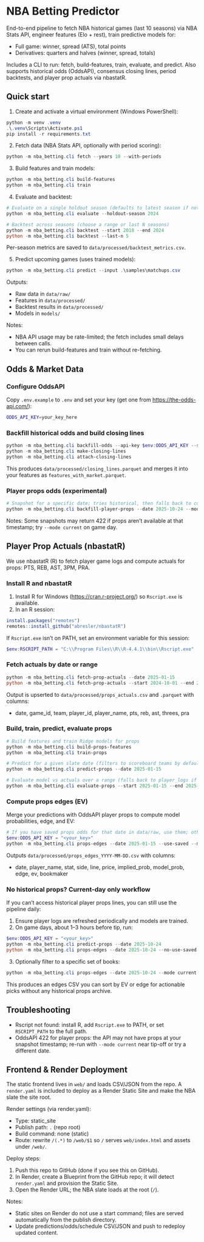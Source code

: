 # NBA Betting Predictor

End-to-end pipeline to fetch NBA historical games (last 10 seasons) via NBA Stats API, engineer features (Elo + rest), train predictive models for:
- Full game: winner, spread (ATS), total points
- Derivatives: quarters and halves (winner, spread, totals)

Includes a CLI to run: fetch, build-features, train, evaluate, and predict. Also supports historical odds (OddsAPI), consensus closing lines, period backtests, and player prop actuals via nbastatR.

## Quick start

1) Create and activate a virtual environment (Windows PowerShell):

```powershell
python -m venv .venv
.\.venv\Scripts\Activate.ps1
pip install -r requirements.txt
```

2) Fetch data (NBA Stats API, optionally with period scoring):

```powershell
python -m nba_betting.cli fetch --years 10 --with-periods
```

3) Build features and train models:

```powershell
python -m nba_betting.cli build-features
python -m nba_betting.cli train
```

4) Evaluate and backtest:

```powershell
# Evaluate on a single holdout season (defaults to latest season if not provided)
python -m nba_betting.cli evaluate --holdout-season 2024

# Backtest across seasons (choose a range or last N seasons)
python -m nba_betting.cli backtest --start 2018 --end 2024
python -m nba_betting.cli backtest --last-n 5
```

Per-season metrics are saved to `data/processed/backtest_metrics.csv`.

5) Predict upcoming games (uses trained models):

```powershell
python -m nba_betting.cli predict --input .\samples\matchups.csv
```

Outputs:
- Raw data in `data/raw/`
- Features in `data/processed/`
- Backtest results in `data/processed/`
- Models in `models/`

Notes:
- NBA API usage may be rate-limited; the fetch includes small delays between calls.
- You can rerun build-features and train without re-fetching.

## Odds & Market Data

### Configure OddsAPI

Copy `.env.example` to `.env` and set your key (get one from https://the-odds-api.com/):

```bash
ODDS_API_KEY=your_key_here
```

### Backfill historical odds and build closing lines

```powershell
python -m nba_betting.cli backfill-odds --api-key $env:ODDS_API_KEY --start 2016-10-01T00:00:00Z --end 2025-06-30T23:59:59Z --step-days 5 --markets h2h,spreads,totals
python -m nba_betting.cli make-closing-lines
python -m nba_betting.cli attach-closing-lines
```

This produces `data/processed/closing_lines.parquet` and merges it into your features as `features_with_market.parquet`.

### Player props odds (experimental)

```powershell
# Snapshot for a specific date; tries historical, then falls back to current
python -m nba_betting.cli backfill-player-props --date 2025-10-24 --mode auto
```

Notes: Some snapshots may return 422 if props aren’t available at that timestamp; try `--mode current` on game day.

## Player Prop Actuals (nbastatR)

We use nbastatR (R) to fetch player game logs and compute actuals for props: PTS, REB, AST, 3PM, PRA.

### Install R and nbastatR

1. Install R for Windows (https://cran.r-project.org/) so `Rscript.exe` is available.
2. In an R session:

```r
install.packages("remotes")
remotes::install_github("abresler/nbastatR")
```

If `Rscript.exe` isn’t on PATH, set an environment variable for this session:

```powershell
$env:RSCRIPT_PATH = "C:\\Program Files\\R\\R-4.4.1\\bin\\Rscript.exe"
```

### Fetch actuals by date or range

```powershell
python -m nba_betting.cli fetch-prop-actuals --date 2025-01-15
python -m nba_betting.cli fetch-prop-actuals --start 2024-10-01 --end 2025-06-30
```

Output is upserted to `data/processed/props_actuals.csv` and `.parquet` with columns:
- date, game_id, team, player_id, player_name, pts, reb, ast, threes, pra

### Build, train, predict, evaluate props

```powershell
# Build features and train Ridge models for props
python -m nba_betting.cli build-props-features
python -m nba_betting.cli train-props

# Predict for a given slate date (filters to scoreboard teams by default)
python -m nba_betting.cli predict-props --date 2025-01-15

# Evaluate model vs actuals over a range (falls back to player_logs if nbastatR not available)
python -m nba_betting.cli evaluate-props --start 2025-01-15 --end 2025-01-15
```

### Compute props edges (EV)

Merge your predictions with OddsAPI player props to compute model probabilities, edge, and EV:

```powershell
# If you have saved props odds for that date in data/raw, use them; otherwise set ODDS_API_KEY and it will fetch
$env:ODDS_API_KEY = "<your_key>"
python -m nba_betting.cli props-edges --date 2025-01-15 --use-saved --mode auto
```

Outputs `data/processed/props_edges_YYYY-MM-DD.csv` with columns:
- date, player_name, stat, side, line, price, implied_prob, model_prob, edge, ev, bookmaker

### No historical props? Current-day only workflow

If you can’t access historical player props lines, you can still use the pipeline daily:

1) Ensure player logs are refreshed periodically and models are trained.
2) On game days, about 1–3 hours before tip, run:

```powershell
$env:ODDS_API_KEY = "<your_key>"
python -m nba_betting.cli predict-props --date 2025-10-24
python -m nba_betting.cli props-edges --date 2025-10-24 --no-use-saved --mode current --min-edge 0.03 --min-ev 0 --top 100
```

3) Optionally filter to a specific set of books:

```powershell
python -m nba_betting.cli props-edges --date 2025-10-24 --mode current --bookmakers draftkings,fanduel,pinnacle
```

This produces an edges CSV you can sort by EV or edge for actionable picks without any historical props archive.

## Troubleshooting

- Rscript not found: install R, add `Rscript.exe` to PATH, or set `RSCRIPT_PATH` to the full path.
- OddsAPI 422 for player props: the API may not have props at your snapshot timestamp; re-run with `--mode current` near tip-off or try a different date.

## Frontend & Render Deployment

The static frontend lives in `web/` and loads CSV/JSON from the repo. A `render.yaml` is included to deploy as a Render Static Site and make the NBA slate the site root.

Render settings (via render.yaml):
- Type: static_site
- Publish path: `.` (repo root)
- Build command: none (static)
- Route: rewrite `/(.*)` to `/web/$1` so `/` serves `web/index.html` and assets under `/web/`.

Deploy steps:
1) Push this repo to GitHub (done if you see this on GitHub).
2) In Render, create a Blueprint from the GitHub repo; it will detect `render.yaml` and provision the Static Site.
3) Open the Render URL; the NBA slate loads at the root (`/`).

Notes:
- Static sites on Render do not use a start command; files are served automatically from the publish directory.
- Update predictions/odds/schedule CSV/JSON and push to redeploy updated content.
